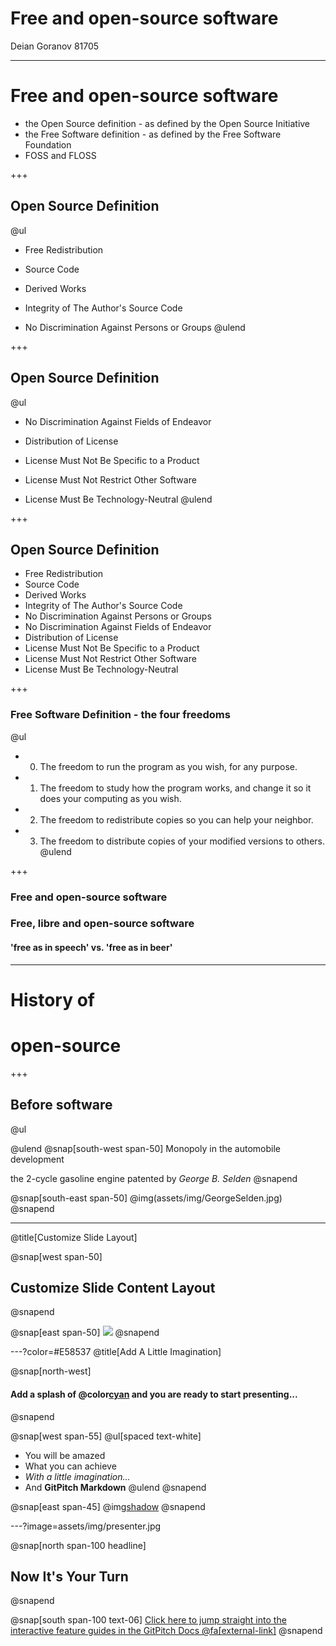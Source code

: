 # Free and open-source software
Deian Goranov 81705

---

# Free and open-source software

- the Open Source definition - as defined by the Open Source Initiative
- the Free Software definition - as defined by the Free Software Foundation
- FOSS and FLOSS

+++
## Open Source Definition

@ul
- Free Redistribution

- Source Code

- Derived Works

- Integrity of The Author's Source Code

- No Discrimination Against Persons or Groups
@ulend

+++
## Open Source Definition

@ul
- No Discrimination Against Fields of Endeavor

- Distribution of License

- License Must Not Be Specific to a Product

- License Must Not Restrict Other Software

- License Must Be Technology-Neutral
@ulend

+++
## Open Source Definition

- Free Redistribution
- Source Code
- Derived Works
- Integrity of The Author's Source Code
- No Discrimination Against Persons or Groups
- No Discrimination Against Fields of Endeavor
- Distribution of License
- License Must Not Be Specific to a Product
- License Must Not Restrict Other Software
- License Must Be Technology-Neutral

+++
### Free Software Definition - the four freedoms
@ul
- 0. The freedom to run the program as you wish, for any purpose.
- 1. The freedom to study how the program works, and change it so it does your computing as you wish.
- 2. The freedom to redistribute copies so you can help your neighbor.
- 3. The freedom to distribute copies of your modified versions to others.
@ulend

+++
### Free and open-source software
### Free, libre and open-source software
#### 'free as in speech' vs. 'free as in beer'

---
# History of
# open-source
+++
## Before software
@ul

@ulend
@snap[south-west span-50]
Monopoly in the automobile development

the 2-cycle gasoline engine patented by *George B. Selden*
@snapend

@snap[south-east span-50]
@img(assets/img/GeorgeSelden.jpg)
@snapend


---
@title[Customize Slide Layout]

@snap[west span-50]
## Customize Slide Content Layout
@snapend

@snap[east span-50]
![](assets/img/presentation.png)
@snapend

---?color=#E58537
@title[Add A Little Imagination]

@snap[north-west]
#### Add a splash of @color[cyan](**color**) and you are ready to start presenting...
@snapend

@snap[west span-55]
@ul[spaced text-white]
- You will be amazed
- What you can achieve
- *With a little imagination...*
- And **GitPitch Markdown**
@ulend
@snapend

@snap[east span-45]
@img[shadow](assets/img/conference.png)
@snapend

---?image=assets/img/presenter.jpg

@snap[north span-100 headline]
## Now It's Your Turn
@snapend

@snap[south span-100 text-06]
[Click here to jump straight into the interactive feature guides in the GitPitch Docs @fa[external-link]](https://gitpitch.com/docs/getting-started/tutorial/)
@snapend
